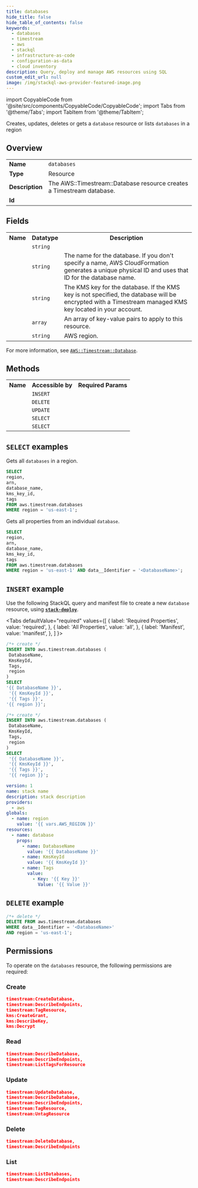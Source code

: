 ```yaml
---
title: databases
hide_title: false
hide_table_of_contents: false
keywords:
  - databases
  - timestream
  - aws
  - stackql
  - infrastructure-as-code
  - configuration-as-data
  - cloud inventory
description: Query, deploy and manage AWS resources using SQL
custom_edit_url: null
image: /img/stackql-aws-provider-featured-image.png
---
```


import CopyableCode from '@site/src/components/CopyableCode/CopyableCode';
import Tabs from '@theme/Tabs';
import TabItem from '@theme/TabItem';

Creates, updates, deletes or gets a <code>database</code> resource or lists <code>databases</code> in a region

## Overview
<table>
<tbody>
<tr><td><b>Name</b></td><td><code>databases</code></td></tr>
<tr><td><b>Type</b></td><td>Resource</td></tr>
<tr><td><b>Description</b></td><td>The AWS::Timestream::Database resource creates a Timestream database.</td></tr>
<tr><td><b>Id</b></td><td><CopyableCode code="aws.timestream.databases" /></td></tr>
</tbody>
</table>

## Fields
<table>
<tbody>
<tr><th>Name</th><th>Datatype</th><th>Description</th></tr><tr><td><CopyableCode code="arn" /></td><td><code>string</code></td><td></td></tr>
<tr><td><CopyableCode code="database_name" /></td><td><code>string</code></td><td>The name for the database. If you don't specify a name, AWS CloudFormation generates a unique physical ID and uses that ID for the database name.</td></tr>
<tr><td><CopyableCode code="kms_key_id" /></td><td><code>string</code></td><td>The KMS key for the database. If the KMS key is not specified, the database will be encrypted with a Timestream managed KMS key located in your account.</td></tr>
<tr><td><CopyableCode code="tags" /></td><td><code>array</code></td><td>An array of key-value pairs to apply to this resource.</td></tr>
<tr><td><CopyableCode code="region" /></td><td><code>string</code></td><td>AWS region.</td></tr>
</tbody>
</table>

For more information, see <a href="https://docs.aws.amazon.com/AWSCloudFormation/latest/UserGuide/aws-resource-timestream-database.html"><code>AWS::Timestream::Database</code></a>.

## Methods

<table>
<tbody>
  <tr>
    <th>Name</th>
    <th>Accessible by</th>
    <th>Required Params</th>
  </tr>
  <tr>
    <td><CopyableCode code="create_resource" /></td>
    <td><code>INSERT</code></td>
    <td><CopyableCode code="region" /></td>
  </tr>
  <tr>
    <td><CopyableCode code="delete_resource" /></td>
    <td><code>DELETE</code></td>
    <td><CopyableCode code="data__Identifier, region" /></td>
  </tr>
  <tr>
    <td><CopyableCode code="update_resource" /></td>
    <td><code>UPDATE</code></td>
    <td><CopyableCode code="data__Identifier, data__PatchDocument, region" /></td>
  </tr>
  <tr>
    <td><CopyableCode code="list_resources" /></td>
    <td><code>SELECT</code></td>
    <td><CopyableCode code="region" /></td>
  </tr>
  <tr>
    <td><CopyableCode code="get_resource" /></td>
    <td><code>SELECT</code></td>
    <td><CopyableCode code="data__Identifier, region" /></td>
  </tr>
</tbody>
</table>

## `SELECT` examples
Gets all <code>databases</code> in a region.
```sql
SELECT
region,
arn,
database_name,
kms_key_id,
tags
FROM aws.timestream.databases
WHERE region = 'us-east-1';
```
Gets all properties from an individual <code>database</code>.
```sql
SELECT
region,
arn,
database_name,
kms_key_id,
tags
FROM aws.timestream.databases
WHERE region = 'us-east-1' AND data__Identifier = '<DatabaseName>';
```

## `INSERT` example

Use the following StackQL query and manifest file to create a new <code>database</code> resource, using [__`stack-deploy`__](https://pypi.org/project/stack-deploy/).

<Tabs
    defaultValue="required"
    values={[
      { label: 'Required Properties', value: 'required', },
      { label: 'All Properties', value: 'all', },
      { label: 'Manifest', value: 'manifest', },
    ]
}>
<TabItem value="required">

```sql
/*+ create */
INSERT INTO aws.timestream.databases (
 DatabaseName,
 KmsKeyId,
 Tags,
 region
)
SELECT 
'{{ DatabaseName }}',
 '{{ KmsKeyId }}',
 '{{ Tags }}',
'{{ region }}';
```
</TabItem>
<TabItem value="all">

```sql
/*+ create */
INSERT INTO aws.timestream.databases (
 DatabaseName,
 KmsKeyId,
 Tags,
 region
)
SELECT 
 '{{ DatabaseName }}',
 '{{ KmsKeyId }}',
 '{{ Tags }}',
 '{{ region }}';
```
</TabItem>
<TabItem value="manifest">

```yaml
version: 1
name: stack name
description: stack description
providers:
  - aws
globals:
  - name: region
    value: '{{ vars.AWS_REGION }}'
resources:
  - name: database
    props:
      - name: DatabaseName
        value: '{{ DatabaseName }}'
      - name: KmsKeyId
        value: '{{ KmsKeyId }}'
      - name: Tags
        value:
          - Key: '{{ Key }}'
            Value: '{{ Value }}'

```
</TabItem>
</Tabs>

## `DELETE` example

```sql
/*+ delete */
DELETE FROM aws.timestream.databases
WHERE data__Identifier = '<DatabaseName>'
AND region = 'us-east-1';
```

## Permissions

To operate on the <code>databases</code> resource, the following permissions are required:

### Create
```json
timestream:CreateDatabase,
timestream:DescribeEndpoints,
timestream:TagResource,
kms:CreateGrant,
kms:DescribeKey,
kms:Decrypt
```

### Read
```json
timestream:DescribeDatabase,
timestream:DescribeEndpoints,
timestream:ListTagsForResource
```

### Update
```json
timestream:UpdateDatabase,
timestream:DescribeDatabase,
timestream:DescribeEndpoints,
timestream:TagResource,
timestream:UntagResource
```

### Delete
```json
timestream:DeleteDatabase,
timestream:DescribeEndpoints
```

### List
```json
timestream:ListDatabases,
timestream:DescribeEndpoints
```
